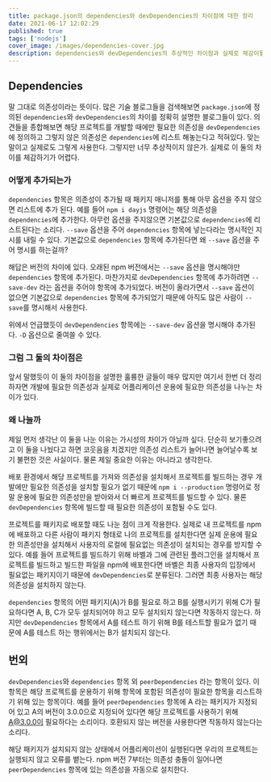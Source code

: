 ```yaml
---
title: package.json의 dependencies와 devDependencies의 차이점에 대한 정리
date: 2021-06-17 12:02:29
published: true
tags: ['nodejs']
cover_image: /images/dependencies-cover.jpg
description: dependencies와 devDependencies의 추상적인 차이점과 실제로 체감이될만한 차이점을 정리하고 이해하기
---
```


## Dependencies

말 그대로 의존성이라는 뜻이다. 많은 기술 블로그들을 검색해보면 `package.json`에 정의된 `dependencies`와 `devDependencies`의 차이를 정확히 설명한 블로그들이 있다. 의견들을 종합해보면 해당 프로젝트를 개발할 때에만 필요한 의존성을 `devDependencies`에 정의하고 그렇지 않은 의존성은 `dependencies`에 리스트 해놓는다고 적혀있다. 맞는 말이고 실제로도 그렇게 사용한다. 그렇지만 너무 추상적이지 않은가. 실제로 이 둘의 차이를 체감하기가 어렵다.

### 어떻게 추가되는가

`dependencies` 항목은 의존성이 추가될 때 패키지 매니저를 통해 아무 옵션을 주지 않으면 리스트에 추가 된다. 예를 들어 `npm i dayjs` 명령어는 해당 의존성을 `dependencies`에 추가한다. 아무런 옵션을 주지않으면 기본값으로 `dependencies`에 리스트된다는 소리다. `--save` 옵션을 주어 `dependencies` 항목에 넣는다라는 명시적인 지시를 내릴 수 있다. 기본값으로 `dependencies` 항목에 추가된다면 왜 `--save` 옵션을 주어 명시를 하는걸까?

해답은 버전의 차이에 있다. 오래된 npm 버전에서는 `--save` 옵션을 명시해야만 `dependencies` 항목에 추가된다. 마찬가지로 `devDependencies` 항목에 추가하려면 `--save-dev` 라는 옵션을 주어야 항목에 추가되었다. 버전이 올라가면서 `--save` 옵션이 없으면 기본값으로 `dependencies` 항목에 추가되었기 때문에 아직도 많은 사람이 `--save`를 명시해서 사용한다.

위에서 언급했듯이 `devDependencies` 항목에는 `--save-dev` 옵션을 명시해야 추가된다. `-D` 옵션으로 줄여쓸 수 있다.

### 그럼 그 둘의 차이점은

앞서 말했듯이 이 둘의 차이점을 설명한 훌륭한 글들이 매우 많지만 여기서 한번 더 정리하자면 개발에 필요한 의존성과 실제로 어플리케이션 운용에 필요한 의존성을 나누는 차이가 있다.

### 왜 나눌까

제일 먼저 생각난 이 둘을 나눈 이유는 가시성의 차이가 아닐까 싶다. 단순히 보기좋으려고 이 둘을 나눴다고 하면 코웃음을 치겠지만 의존성 리스트가 늘어나면 늘어날수록 보기 불편한 것은 사실이다. 물론 제일 중요한 이유는 아니라고 생각한다.

배포 환경에서 해당 프로젝트를 가져와 의존성을 설치해서 프로젝트를 빌드하는 경우 개발에만 필요한 의존성을 설치할 필요가 없기 때문에 `npm i --production` 명령어로 정말 운용에 필요한 의존성만을 받아와서 더 빠르게 프로젝트를 빌드할 수 있다. 물론 `devDependencies` 항목에 빌드할 때 필요한 의존성이 포함될 수도 있다.

프로젝트를 패키지로 배포할 때도 나눈 점이 크게 작용한다. 실제로 내 프로젝트를 npm에 배포하고 다른 사람이 패키지 형태로 나의 프로젝트를 설치한다면 실제 운용에 필요한 의존성만을 설치해서 사용자의 로컬에 필요없는 의존성이 설치되는 경우를 방지할 수 있다. 예를 들어 프로젝트를 빌드하기 위해 바벨과 그에 관련된 플러그인을 설치해서 프로젝트를 빌드하고 빌드한 파일을 npm에 배포한다면 바벨은 최종 사용자의 입장에서 필요없는 패키지이기 때문에 `devDependencies`로 분류된다. 그러면 최종 사용자는 해당 의존성을 설치하지 않는다.

`dependencies` 항목의 어떤 패키지(A)가 B를 필요로 하고 B를 실행시키기 위해 C가 필요하다면 A, B, C가 모두 설치되어야 하고 모두 설치되지 않는다면 작동하지 않는다. 하지만 `devDependencies` 항목에서 A를 테스트 하기 위해 B를 테스트할 필요가 없기 때문에 A를 테스트 하는 행위에서는 B가 설치되지 않는다.

## 번외

`devDependencies`와 `dependencies` 항목 외 `peerDependencies` 라는 항목이 있다. 이 항목은 해당 프로젝트를 운용하기 위해 항목에 포함된 의존성이 필요한 항목을 리스트하기 위해 있는 항목이다. 예를 들어 `peerDependencies` 항목에 A 라는 패키지가 지정되어 있고 A의 버전이 3.0.0으로 지정되어 있다면 해당 프로젝트를 사용하기 위해 A@3.0.0이 필요하다는 소리이다. 호환되지 않는 버전을 사용한다면 작동하지 않는다는 소리다.

해당 패키지가 설치되지 않는 상태에서 어플리케이션이 실행된다면 우리의 프로젝트는 실행되지 않고 오류를 뱉는다. npm 버전 7부터는 의존성 충돌이 일어나면 `peerDependencies` 항목에 있는 의존성을 자동으로 설치한다.
